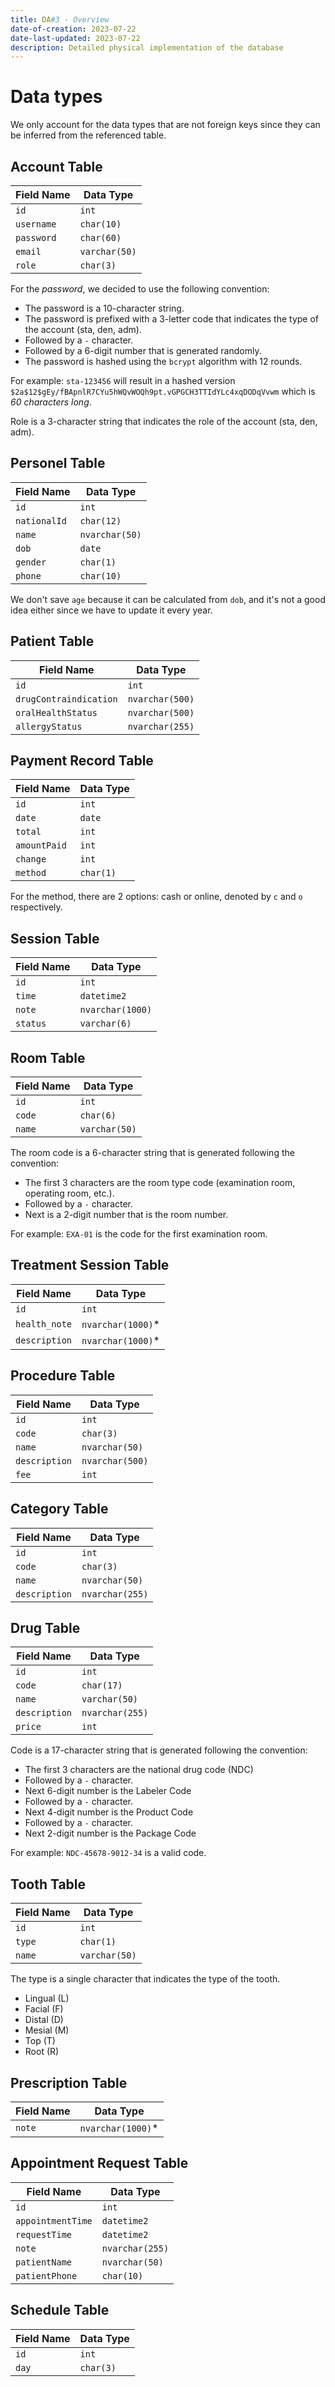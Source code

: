 ```yaml
---
title: DA#3 - Overview
date-of-creation: 2023-07-22
date-last-updated: 2023-07-22
description: Detailed physical implementation of the database
---
```


# Data types

We only account for the data types that are not foreign keys since they can be inferred from the referenced table.

## Account Table

| Field Name | Data Type     |
| ---------- | ------------- |
| `id`       | `int`         |
| `username` | `char(10)`    |
| `password` | `char(60)`    |
| `email`    | `varchar(50)` |
| `role`     | `char(3)`     |

For the *password*, we decided to use the following convention:

- The password is a 10-character string.
- The password is prefixed with a 3-letter code that indicates the type of the account (sta, den, adm).
- Followed by a `-` character.
- Followed by a 6-digit number that is generated randomly.
- The password is hashed using the `bcrypt` algorithm with 12 rounds.

For example: `sta-123456` will result in a hashed version `$2a$12$gEy/fBApnlR7CYu5hWQvWOQh9pt.vGPGCH3TTIdYLc4xqDODqVvwm` which is *60 characters long*.

Role is a 3-character string that indicates the role of the account (sta, den, adm).

## Personel Table

| Field Name   | Data Type      |
| ------------ | -------------- |
| `id`         | `int`          |
| `nationalId` | `char(12)`     |
| `name`       | `nvarchar(50)` |
| `dob`        | `date`         |
| `gender`     | `char(1)`      |
| `phone`      | `char(10)`     |

We don't save `age` because it can be calculated from `dob`, and it's not a good idea either since we have to update it every year.

## Patient Table

| Field Name             | Data Type       |
| ---------------------- | --------------- |
| `id`                   | `int`           |
| `drugContraindication` | `nvarchar(500)` |
| `oralHealthStatus`     | `nvarchar(500)` |
| `allergyStatus`        | `nvarchar(255)` |

## Payment Record Table

| Field Name   | Data Type |
| ------------ | --------- |
| `id`         | `int`     |
| `date`       | `date`    |
| `total`      | `int`     |
| `amountPaid` | `int`     |
| `change`     | `int`     |
| `method`     | `char(1)` |

For the method, there are 2 options: cash or online, denoted by `c` and `o` respectively.

## Session Table

| Field Name | Data Type        |
| ---------- | ---------------- |
| `id`       | `int`            |
| `time`     | `datetime2`      |
| `note`     | `nvarchar(1000)` |
| `status`   | `varchar(6)`     |
<!-- do, doing, done, cancel -->

## Room Table

| Field Name | Data Type     |
| ---------- | ------------- |
| `id`       | `int`         |
| `code`     | `char(6)`     |
| `name`     | `varchar(50)` |

The room code is a 6-character string that is generated following the convention:

- The first 3 characters are the room type code (examination room, operating room, etc.).
- Followed by a `-` character.
- Next is a 2-digit number that is the room number.

For example: `EXA-01` is the code for the first examination room.

## Treatment Session Table

| Field Name    | Data Type         |
| ------------- | ----------------- |
| `id`          | `int`             |
| `health_note` | `nvarchar(1000)`* |
| `description` | `nvarchar(1000)`* |

## Procedure Table

| Field Name    | Data Type       |
| ------------- | --------------- |
| `id`          | `int`           |
| `code`        | `char(3)`       |
| `name`        | `nvarchar(50)`  |
| `description` | `nvarchar(500)` |
| `fee`         | `int`           |

## Category Table

| Field Name    | Data Type       |
| ------------- | --------------- |
| `id`          | `int`           |
| `code`        | `char(3)`       |
| `name`        | `nvarchar(50)`  |
| `description` | `nvarchar(255)` |

## Drug Table

| Field Name    | Data Type       |
| ------------- | --------------- |
| `id`          | `int`           |
| `code`        | `char(17)`      |
| `name`        | `varchar(50)`   |
| `description` | `nvarchar(255)` |
| `price`       | `int`           |

Code is a 17-character string that is generated following the convention:

- The first 3 characters are the national drug code (NDC)
- Followed by a `-` character.
- Next 6-digit number is the Labeler Code
- Followed by a `-` character.
- Next 4-digit number is the Product Code
- Followed by a `-` character.
- Next 2-digit number is the Package Code

For example: `NDC-45678-9012-34` is a valid code.

## Tooth Table

| Field Name | Data Type     |
| ---------- | ------------- |
| `id`       | `int`         |
| `type`     | `char(1)`     |
| `name`     | `varchar(50)` |

The type is a single character that indicates the type of the tooth.
- Lingual (L)
- Facial (F)
- Distal (D)
- Mesial (M)
- Top (T)
- Root (R)

## Prescription Table

| Field Name | Data Type         |
| ---------- | ----------------- |
| `note`     | `nvarchar(1000)`* |

## Appointment Request Table

| Field Name        | Data Type       |
| ----------------- | --------------- |
| `id`              | `int`           |
| `appointmentTime` | `datetime2`     |
| `requestTime`     | `datetime2`     |
| `note`            | `nvarchar(255)` |
| `patientName`     | `nvarchar(50)`  |
| `patientPhone`    | `char(10)`      |

## Schedule Table

| Field Name | Data Type |
| ---------- | --------- |
| `id`       | `int`     |
| `day`      | `char(3)` |
